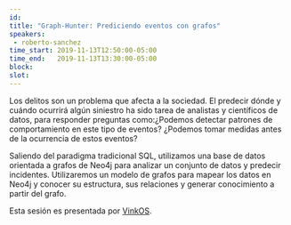 ```yaml
---
id: 
title: "Graph-Hunter: Prediciendo eventos con grafos"
speakers:
 - roberto-sanchez
time_start: 2019-11-13T12:50:00-05:00
time_end:   2019-11-13T13:30:00-05:00
block: 
slot: 
---
```


Los delitos son un problema que afecta a la sociedad. El predecir dónde y cuándo ocurrirá algún siniestro ha sido tarea de analistas y científicos de datos, para responder preguntas como:¿Podemos detectar patrones de comportamiento en este tipo de eventos? ¿Podemos tomar medidas antes de la ocurrencia de estos eventos?

Saliendo del paradigma tradicional SQL, utilizamos una base de datos orientada a grafos de Neo4j para analizar un conjunto de datos y predecir incidentes. Utilizaremos un modelo de grafos para mapear los datos en Neo4j y conocer su estructura, sus relaciones y generar conocimiento a partir del grafo.

Esta sesión es presentada por <a href="https://vinkos.com/">VinkOS</a>.